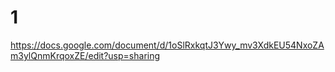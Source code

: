 # 1
https://docs.google.com/document/d/1oSlRxkqtJ3Ywy_mv3XdkEU54NxoZAm3ylQnmKrqoxZE/edit?usp=sharing






